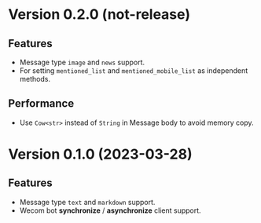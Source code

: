 # Version 0.2.0 (not-release)

## Features

- Message type `image` and `news` support.
- For setting `mentioned_list` and `mentioned_mobile_list` as independent methods.

## Performance

- Use `Cow<str>` instead of `String` in Message body to avoid memory copy.

# Version 0.1.0 (2023-03-28)

## Features

- Message type `text` and `markdown` support.
- Wecom bot **synchronize** / **asynchronize** client support.
